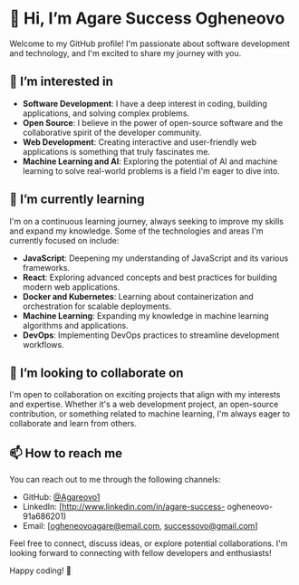 # 👋 Hi, I’m Agare Success Ogheneovo

Welcome to my GitHub profile! I'm passionate about software development and technology, and I'm excited to share my journey with you.

## 👀 I’m interested in

- **Software Development**: I have a deep interest in coding, building applications, and solving complex problems.
- **Open Source**: I believe in the power of open-source software and the collaborative spirit of the developer community.
- **Web Development**: Creating interactive and user-friendly web applications is something that truly fascinates me.
- **Machine Learning and AI**: Exploring the potential of AI and machine learning to solve real-world problems is a field I'm eager to dive into.

## 🌱 I’m currently learning

I'm on a continuous learning journey, always seeking to improve my skills and expand my knowledge. Some of the technologies and areas I'm currently focused on include:

- **JavaScript**: Deepening my understanding of JavaScript and its various frameworks.
- **React**: Exploring advanced concepts and best practices for building modern web applications.
- **Docker and Kubernetes**: Learning about containerization and orchestration for scalable deployments.
- **Machine Learning**: Expanding my knowledge in machine learning algorithms and applications.
- **DevOps**: Implementing DevOps practices to streamline development workflows.

## 💞️ I’m looking to collaborate on

I'm open to collaboration on exciting projects that align with my interests and expertise. Whether it's a web development project, an open-source contribution, or something related to machine learning, I'm always eager to collaborate and learn from others.

## 📫 How to reach me

You can reach out to me through the following channels:

- GitHub: [@Agareovo1](https://github.com/Agareovo1)
- LinkedIn: [http://www.linkedin.com/in/agare-success- ogheneovo-91a686201)
- Email: [ogheneovoagare@email.com, successovo@gmail.com]

Feel free to connect, discuss ideas, or explore potential collaborations. I'm looking forward to connecting with fellow developers and enthusiasts!

Happy coding! 🚀
